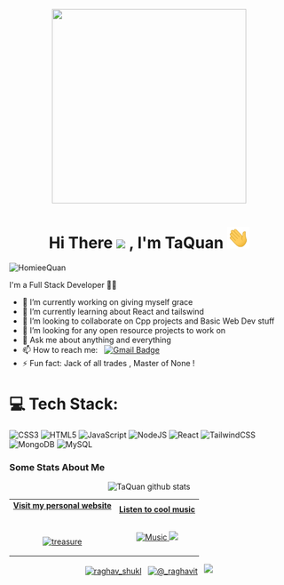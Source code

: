 <p align="Center" ><img src="https://camo.githubusercontent.com/3b7c592ede97b6138ffd4b1cc1541c2f3b11fd39/687474703a2f2f33312e6d656469612e74756d626c722e636f6d2f31376665613932306666333665663466356238373764353231366137616164392f74756d626c725f6d6f39786a65387a5a34317163626975666f315f313238302e676966" height="350px" width ="350px"></p>


<h1 align="Center">  Hi There <img src="https://media.giphy.com/media/WUlplcMpOCEmTGBtBW/giphy.gif" width="40px"> , I'm TaQuan <img src="https://raw.githubusercontent.com/ABSphreak/ABSphreak/master/gifs/Hi.gif" width="40px" /> </h1>
<p align="left"> <img src="https://komarev.com/ghpvc/?username=HomieeQuan" alt="HomieeQuan" /> </p>

I'm a Full Stack Developer  👨‍💻

- 🔭 I’m currently working on giving myself grace
- 🌱 I’m currently learning about React and tailswind
- 👯 I’m looking to collaborate on Cpp projects and Basic Web Dev stuff
- 🤔 I’m looking for any open resource projects to work on
- 💬 Ask me about anything and everything 
- 📫 How to reach me: &nbsp;&nbsp;[![Gmail Badge](https://img.shields.io/badge/-Gmail-c14438?style=flat-square&logo=Gmail&logoColor=white&link=mailto:shuklaraghav321.com)](mailto:middletaq@gmail.com)
- ⚡ Fun fact: Jack of all trades , Master of None ! 
# 💻 Tech Stack:
![CSS3](https://img.shields.io/badge/css3-%231572B6.svg?style=flat&logo=css3&logoColor=white) ![HTML5](https://img.shields.io/badge/html5-%23E34F26.svg?style=flat&logo=html5&logoColor=white) ![JavaScript](https://img.shields.io/badge/javascript-%23323330.svg?style=flat&logo=javascript&logoColor=%23F7DF1E) ![NodeJS](https://img.shields.io/badge/node.js-6DA55F?style=flat&logo=node.js&logoColor=white) ![React](https://img.shields.io/badge/react-%2320232a.svg?style=flat&logo=react&logoColor=%2361DAFB) ![TailwindCSS](https://img.shields.io/badge/tailwindcss-%2338B2AC.svg?style=flat&logo=tailwind-css&logoColor=white)  ![MongoDB](https://img.shields.io/badge/MongoDB-%234ea94b.svg?style=flat&logo=mongodb&logoColor=white) ![MySQL](https://img.shields.io/badge/mysql-%2300f.svg?style=flat&logo=mysql&logoColor=white) 


### Some Stats About Me
<p align="center" >
<img alt="TaQuan github stats" src="https://github-readme-stats.vercel.app/api?username=HomieeQuan&show_icons=true&theme=merko"  > </p>

<!-- Social -->
<table width="100%" align="center">
<tr>
<td align="center">
<a href="https://taquanworld.netlify.app/">
<strong>Visit my personal website </strong>
<br />
<br />
<br />

<p>

<img alt="treasure" height="180" src="https://user-images.githubusercontent.com/126502066/232865753-86379f98-dc39-41eb-b2b4-a5aa0b992959.gif">


</a>
</p>

</td>


<td align="center">
<a href="https://youtu.be/UhbixyxgsiU">
<strong>Listen to cool music</strong>
<br />
<br />


<p>
<img height="100" alt="Music" src="images/music.gif"> 
<img src="https://user-images.githubusercontent.com/126502066/232865095-2418e478-2e0f-4a5a-99bc-b24576e242d3.gif" </img>

</a>
</p>

</td>
</tr>
</table>

<p align="center">
<a href="linkedin.com/in/taquan-middleton" target="_blank"><img align="center" src="https://cdn.jsdelivr.net/npm/simple-icons@3.1.0/icons/linkedin.svg" alt="raghav_shukl" height="55" width="55" /></a>&nbsp;&nbsp;
<a href="https://twitter.com/HomieeQuan" target="_blank"><img align="center" src="https://cdn.jsdelivr.net/npm/simple-icons@3.0.1/icons/twitter.svg" alt="@_raghavit" height="55" width="55" /></a>&nbsp;&nbsp;
<img src="https://user-images.githubusercontent.com/126502066/232862885-b02a32ec-a7cf-4210-871b-962d34283c5e.gif" </img>
